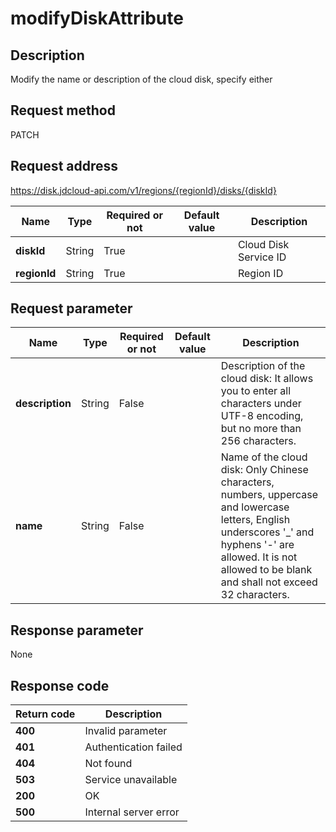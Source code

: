 # modifyDiskAttribute


## Description
Modify the name or description of the cloud disk, specify either

## Request method
PATCH

## Request address
https://disk.jdcloud-api.com/v1/regions/{regionId}/disks/{diskId}

|Name|Type|Required or not|Default value|Description|
|---|---|---|---|---|
|**diskId**|String|True| |Cloud Disk Service ID|
|**regionId**|String|True| |Region ID|

## Request parameter
|Name|Type|Required or not|Default value|Description|
|---|---|---|---|---|
|**description**|String|False| |Description of the cloud disk: It allows you to enter all characters under UTF-8 encoding, but no more than 256 characters.|
|**name**|String|False| |Name of the cloud disk: Only Chinese characters, numbers, uppercase and lowercase letters, English underscores '_' and hyphens '-' are allowed. It is not allowed to be blank and shall not exceed 32 characters.|


## Response parameter
None



## Response code
|Return code|Description|
|---|---|
|**400**|Invalid parameter|
|**401**|Authentication failed|
|**404**|Not found|
|**503**|Service unavailable|
|**200**|OK|
|**500**|Internal server error|
